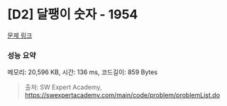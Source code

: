# [D2] 달팽이 숫자 - 1954 

[문제 링크](https://swexpertacademy.com/main/code/problem/problemDetail.do?contestProbId=AV5PobmqAPoDFAUq) 

### 성능 요약

메모리: 20,596 KB, 시간: 136 ms, 코드길이: 859 Bytes



> 출처: SW Expert Academy, https://swexpertacademy.com/main/code/problem/problemList.do